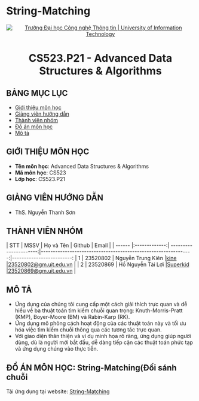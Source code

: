 # String-Matching

<p align="center">
  <a href="https://www.uit.edu.vn/" title="Trường Đại học Công nghệ Thông tin" style="border: 5;">
    <img src="https://i.imgur.com/WmMnSRt.png" alt="Trường Đại học Công nghệ Thông tin | University of Information Technology">
  </a>
</p>

<h1 align="center"><b>CS523.P21 - Advanced Data Structures & Algorithms</b></h1>

## BẢNG MỤC LỤC

-   [ Giới thiệu môn học](#gioithieumonhoc)
-   [ Giảng viên hướng dẫn](#giangvien)
-   [ Thành viên nhóm](#thanhvien)
-   [ Đồ án môn học](#doan)
-   [ Mô tả ](#description)

## GIỚI THIỆU MÔN HỌC

<a name="gioithieumonhoc"></a>

-   **Tên môn học**: Advanced Data Structures & Algorithms
-   **Mã môn học**: CS523
-   **Lớp học**: CS523.P21

## GIẢNG VIÊN HƯỚNG DẪN

<a name="giangvien"></a>

-   ThS. Nguyễn Thanh Sơn

## THÀNH VIÊN NHÓM

<a name="thanhvien"></a>
| STT | MSSV | Họ và Tên | Github | Email |
| ------ |:-------------:| ----------------------:|---------------------------------------------------------------:|-------------------------:
| 1 | 23520802 | Nguyễn Trung Kiên |[kine](https://github.com/kine1606) |23520802@gm.uit.edu.vn |
| 2 | 23520869 | Hồ Nguyễn Tài Lợi |[Superkid](https://github.com/loihnt) |23520869@gm.uit.edu.vn |

## MÔ TẢ

-   Ứng dụng của chúng tôi cung cấp một cách giải thích trực quan và dễ hiểu về ba thuật toán tìm kiếm chuỗi quan trọng: Knuth-Morris-Pratt (KMP), Boyer-Moore (BM) và Rabin-Karp (RK).
-   Ứng dụng mô phỏng cách hoạt động của các thuật toán này và tối ưu hóa việc tìm kiếm chuỗi thông qua các tương tác trực quan.
-   Với giao diện thân thiện và ví dụ minh họa rõ ràng, ứng dụng giúp người dùng, dù là người mới bắt đầu, dễ dàng tiếp cận các thuật toán phức tạp và ứng dụng chúng vào thực tiễn.

## ĐỒ ÁN MÔN HỌC: String-Matching(Đối sánh chuỗi
Tải ứng dụng tại website: <a href="https://drive.google.com/drive/u/0/folders/1fY5v830vhxOetjW3tnCvogEHLWJhp1N9">String-Matching</a>
